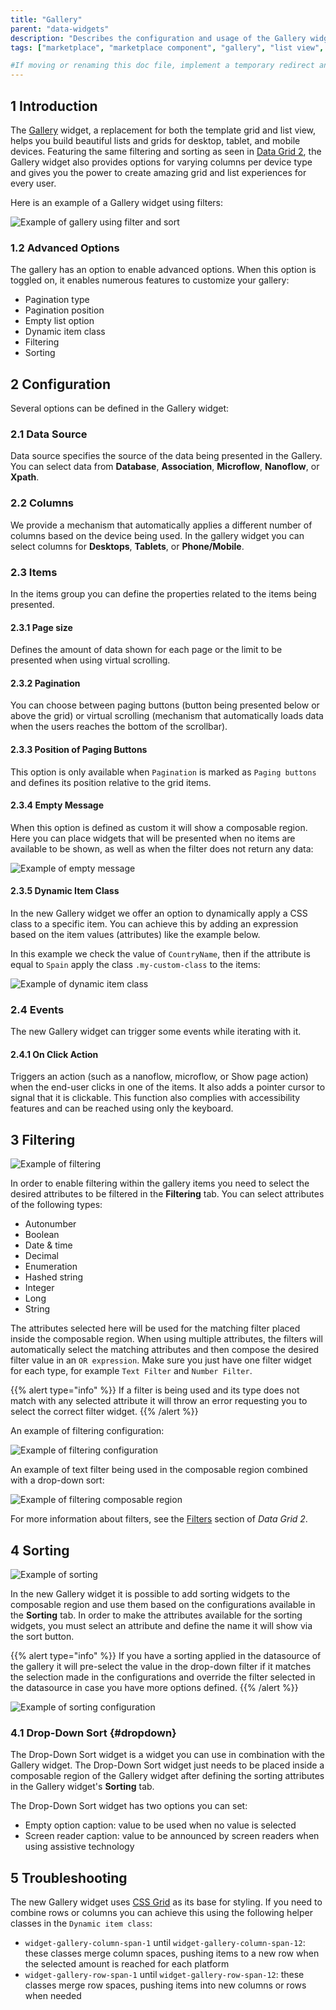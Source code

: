 ```yaml
---
title: "Gallery"
parent: "data-widgets"
description: "Describes the configuration and usage of the Gallery widget, which is available in the Mendix Marketplace."
tags: ["marketplace", "marketplace component", "gallery", "list view", "platform support"]

#If moving or renaming this doc file, implement a temporary redirect and let the respective team know they should update the URL in the product. See Mapping to Products for more details.
---
```


## 1 Introduction

The [Gallery](https://marketplace.mendix.com/link/component/116540) widget, a replacement for both the template grid and list view, helps you build beautiful lists and grids for desktop, tablet, and mobile devices. Featuring the same filtering and sorting as seen in [Data Grid 2](https://marketplace.mendix.com/link/component/116540), the Gallery widget also provides options for varying columns per device type and gives you the power to create amazing grid and list experiences for every user.

Here is an example of a Gallery widget using filters:

![Example of gallery using filter and sort](attachments/gallery/example.png)

### 1.2 Advanced Options

The gallery has an option to enable advanced options. When this option is toggled on, it enables numerous features to customize your gallery:

* Pagination type
* Pagination position
* Empty list option
* Dynamic item class
* Filtering
* Sorting

## 2 Configuration

Several options can be defined in the Gallery widget:

### 2.1 Data Source

Data source specifies the source of the data being presented in the Gallery. You can select data from **Database**, **Association**, **Microflow**, **Nanoflow**, or **Xpath**.

### 2.2 Columns

We provide a mechanism that automatically applies a different number of columns based on the device being used. In the gallery widget you can select columns for **Desktops**, **Tablets**, or **Phone/Mobile**.

### 2.3 Items

In the items group you can define the properties related to the items being presented.

#### 2.3.1 Page size

Defines the amount of data shown for each page or the limit to be presented when using virtual scrolling.

#### 2.3.2 Pagination

You can choose between paging buttons (button being presented below or above the grid) or virtual scrolling (mechanism that automatically loads data when the users reaches the bottom of the scrollbar). 

#### 2.3.3 Position of Paging Buttons

This option is only available when `Pagination` is marked as `Paging buttons` and defines its position relative to the grid items.

#### 2.3.4 Empty Message

When this option is defined as custom it will show a composable region. Here you can place widgets that will be presented when no items are available to be shown, as well as when the filter does not return any data:

![Example of empty message](attachments/gallery/empty-message.png)

#### 2.3.5 Dynamic Item Class

In the new Gallery widget we offer an option to dynamically apply a CSS class to a specific item. You can achieve this by adding an expression based on the item values (attributes) like the example below.

In this example we check the value of `CountryName`, then if the attribute is equal to `Spain` apply the class `.my-custom-class` to the items:

![Example of dynamic item class](attachments/gallery/dynamic-item-class.png)

### 2.4 Events

The new Gallery widget can trigger some events while iterating with it.

#### 2.4.1 On Click Action

Triggers an action (such as a nanoflow, microflow, or Show page action) when the end-user clicks in one of the items. It also adds a pointer cursor to signal that it is clickable. This function also complies with accessibility features and can be reached using only the keyboard.

## 3 Filtering

![Example of filtering](attachments/gallery/filtering.gif)

In order to enable filtering within the gallery items you need to select the desired attributes to be filtered in the **Filtering** tab. You can select attributes of the following types:

* Autonumber
* Boolean
* Date & time
* Decimal
* Enumeration
* Hashed string
* Integer
* Long
* String

The attributes selected here will be used for the matching filter placed inside the composable region. When using multiple attributes, the filters will automatically select the matching attributes and then compose the desired filter value in an `OR expression`. Make sure you just have one filter widget for each type, for example `Text Filter` and `Number Filter`.

{{% alert type="info" %}}
If a filter is being used and its type does not match with any selected attribute it will throw an error requesting you to select the correct filter widget.
{{% /alert %}}

An example of filtering configuration:

![Example of filtering configuration](attachments/gallery/filtering.png)

An example of text filter being used in the composable region combined with a drop-down sort:

![Example of filtering composable region](attachments/gallery/filter-region.png)

For more information about filters, see the [Filters](data-grid-2#filters) section of *Data Grid 2*.

## 4 Sorting

![Example of sorting](attachments/gallery/sorting.gif)

In the new Gallery widget it is possible to add sorting widgets to the composable region and use them based on the configurations available in the **Sorting** tab. In order to make the attributes available for the sorting widgets, you must select an attribute and define the name it will show via the sort button.

{{% alert type="info" %}}
If you have a sorting applied in the datasource of the gallery it will pre-select the value in the drop-down filter if it matches the selection made in the configurations and override the filter selected in the datasource in case you have more options defined. 
{{% /alert %}}

![Example of sorting configuration](attachments/gallery/sorting.png)

### 4.1 Drop-Down Sort {#dropdown}

The Drop-Down Sort widget is a widget you can use in combination with the Gallery widget. The Drop-Down Sort widget just needs to be placed inside a composable region of the Gallery widget after defining the sorting attributes in the Gallery widget's **Sorting** tab.

The Drop-Down Sort widget has two options you can set:

* Empty option caption: value to be used when no value is selected
* Screen reader caption: value to be announced by screen readers when using assistive technology

## 5 Troubleshooting

The new Gallery widget uses [CSS Grid](https://developer.mozilla.org/en-US/docs/Web/CSS/CSS_Grid_Layout) as its base for styling. If you need to combine rows or columns you can achieve this using the following helper classes in the `Dynamic item class`:

* `widget-gallery-column-span-1` until `widget-gallery-column-span-12`: these classes merge column spaces, pushing items to a new row when the selected amount is reached for each platform
* `widget-gallery-row-span-1` until `widget-gallery-row-span-12`: these classes merge row spaces, pushing items into new columns or rows when needed
